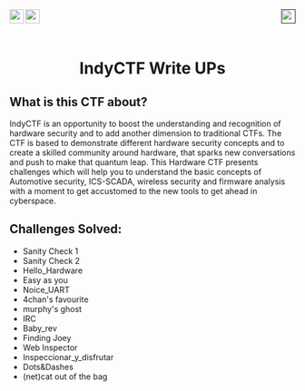<div >
<a href="https://indy.ctf.eng.run/"><img src="https://img.shields.io/badge/IndyCTF-Click%20to%20Play-green[700]" align="left" height="25"></a>

<img src="https://img.shields.io/badge/Flags%20Found%3A-14-violet" height="25" align="left">
<a href=""><img src="https://camo.githubusercontent.com/4a181d059bdcf875fe23dac61acbec1e5ea2487ac1cce6e0b7827dfec98d7726/68747470733a2f2f696d672e736869656c64732e696f2f62616467652f7465616d426930732d48617264776172652d626c61636b" height="25" align="right"></a>
</div>

<br></br>

<div align="center">
    <h1>IndyCTF Write UPs</h1>
</div>

## What is this CTF about?
IndyCTF is an opportunity to boost the understanding and recognition of hardware security and to add another dimension to traditional CTFs. The CTF is based to demonstrate different hardware security concepts and to create a skilled community around hardware, that sparks new conversations and push to make that quantum leap. This Hardware CTF presents challenges which will help you to understand the basic concepts of Automotive security, ICS-SCADA, wireless security and firmware analysis with a moment to get accustomed to the new tools to get ahead in cyberspace.



## Challenges Solved: 

- Sanity Check 1
- Sanity Check 2
- Hello_Hardware
- Easy as you
- Noice_UART
- 4chan's favourite
- murphy's ghost
- IRC
- Baby_rev
- Finding Joey
- Web Inspector
- Inspeccionar_y_disfrutar
- Dots&Dashes
- (net)cat out of the bag